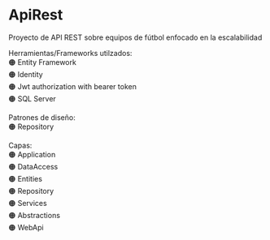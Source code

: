 # ApiRest

Proyecto de API REST sobre equipos de fútbol enfocado en la escalabilidad 

Herramientas/Frameworks utilzados:  
🟠 Entity Framework  
🟠 Identity  
🟠 Jwt authorization with bearer token  
🟠 SQL Server  

Patrones de diseño:  
🟠 Repository   

Capas:  
🟠 Application  
🟠 DataAccess  
🟠 Entities  
🟠 Repository  
🟠 Services  
🟠 Abstractions  
🟠 WebApi  



